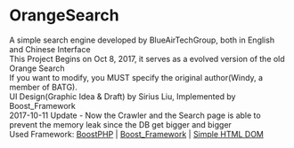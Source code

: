 # OrangeSearch
A simple search engine developed by BlueAirTechGroup, both in English and Chinese Interface<br />
This Project Begins on Oct 8, 2017, it serves as a evolved version of the old Orange Search<br />
If you want to modify, you MUST specify the original author(Windy, a member of BATG).<br />
UI Design(Graphic Idea & Draft) by Sirius Liu, Implemented by Boost_Framework<br />
2017-10-11 Update - Now the Crawler and the Search page is able to prevent the memory leak since the DB get bigger and bigger<br />
Used Framework: <a href="https://github.com/BlueAirTechGroup/BoostPHP">BoostPHP</a> | <a href="https://github.com/BlueAirTechGroup/Boost-Framework">Boost_Framework</a> | <a href="http://simplehtmldom.sourceforge.net/">Simple HTML DOM</a><br />
